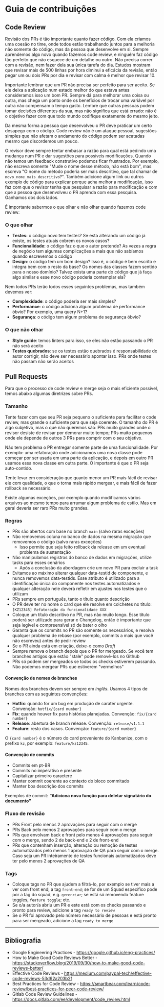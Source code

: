 # Guia de contribuições


## Code Review

Revisão dos PRs é tão importante quanto fazer código. Com ela criamos uma coesão no time, onde todos estão trabalhando juntos para a melhoria não somente do código, mas da pessoa que desenvolve em si. Sempre aprendemos algo novo quando fazemos code review, e ninguém faz código tão perfeito que não esquece de um detalhe ou outro. Não precisa correr com a revisão, nem fazer dela sua única tarefa do dia. Estudos mostram que revisar mais de 500 linhas por hora diminui a eficácia da revisão, então pegar um ou dois PRs por dia e revisar com calma é melhor que revisar 10.

Importante lembrar que um PR não precisa ser perfeito para ser aceito. Se ele deixa a aplicação num estado melhor do que estava antes consideramos isso um bom PR. Sempre dá para melhorar uma coisa ou outra, mas chega um ponto onde os benefícios de trocar uma variável por outra não compensam o tempo gasto. Lembre que outras pessoas podem tomar decisões diferentes da sua, mas não significa que está errado: não é o objetivo fazer com que todo mundo codifique exatamente do mesmo jeito.

Da mesma forma a pessoa que desenvolveu o PR deve praticar um certo desapego com o código. Code review não é um ataque pessoal, sugestões simples que não afetam o andamento do código podem ser acatadas mesmo que discordemos um pouco.

O revisor deve sempre tentar embasar a razão para qual está pedindo uma mudança num PR e dar sugestões para possíveis modificações. Quando não temos um feedback construtivo podemos ficar frustrados. Por exemplo, não escreva somente "Mude o nome desse método, não está bom", mas escreva "O nome do método poderia ser mais descritivo, que tal chamar de `novo_nome_mais_descritivo`?". Também adicione algum link ou outros exemplo de código para explicar porque acha melhor a modificação, isso faz com que o revisor tenha que pesquisar a razão para modificação e com que a pessoa que desenvolveu o PR aprenda com essa pesquisa. Ganhamos dos dois lados.

É importante sabermos o que olhar e não olhar quando fazemos code review:

### O que olhar

* **Testes**: o código novo tem testes? Se está alterando um código já existe, os testes atuais cobrem os novos casos?
* **Funcionalidade**: o código faz o que o autor pretende? As vezes a regra de negócio tem algumas complicações a mais que não sabíamos quando escrevemos o código
* **Design**: o código tem um bom design? Isso é, o código é bem escrito e integra bem com o resto da base? Os nomes das classes fazem sentido para o nosso domínio? Talvez exista uma parte do código que já faça algo similar e esse novo código poderia contemplar ela?

Nem todos PRs terão todos esses seguintes problemas, mas também devemos ver:

* **Complexidade**: o código poderia ser mais simples?
* **Performance**: o código adiciona algum problema de performance óbvio? Por exemplo, uma query N+1?
* **Segurança**: o código tem algum problema de segurança óbvio?

### O que **não** olhar

* **Style guide**: temos linters para isso, se eles não estão passando o PR não será aceito
* **Testes quebrados**: se os testes estão quebrados é responsabilidade do autor corrigir, não deve ser necessário apontar isso. PRs onde testes não passam não serão aceitos

## Pull Requests

Para que o processo de code review e merge seja o mais eficiente possível, temos abaixo algumas diretrizes sobre PRs.

### Tamanho

Tente fazer com que seu PR seja pequeno o suficiente para facilitar o code review, mas grande o suficiente para que seja coerente. O tamanho do PR é algo subjetivo, mas o que não queremos são: PRs muito grandes onde o revisor desiste de revisar por demorar muito tempo; PRs muito pequenos onde ele depende de outros 3 PRs para comprir com o seu objetivo.

Não tem problema o PR entregar somente parte de uma funcionalidade. Por exemplo: uma refatoração onde adicionamos uma nova classe pode começar por ser usada em uma parte da aplicação, e depois em outro PR usamos essa nova classe em outra parte. O importante é que o PR seja auto-contido.

Tente levar em consideração que quanto menor um PR mais fácil de revisar ele com qualidade, o que o torna mais rápido mergear, e mais fácil de fazer rollback se necessário.

Existe algumas exceções, por exemplo quando modificamos vários arquivos ao mesmo tempo para arrumar algum problema de estilo. Mas em geral deveria ser raro PRs muito grandes.

### Regras

* PRs são abertos com base no branch `main` (salvo raras exceções)
* Não removemos coluna no banco de dados na mesma migração que removemos o código (salvo raras exceções)
  * Isso permite que seja feito rollback da release em um eventual problema de sustentação
* Não manipulamos registros do banco de dados em migrações, utilize tasks para esses cenários
  * Após a conclusão da abordagem crie um novo PR para excluir a task
* Evitamos ao máximo alterar qualquer data-testid de componente, e nunca removemos data-testids. Esse atributo é utilizado para a identificação única do componente nos testes automatizados e qualquer alteração nele deverá refletir em ajustes nos testes que o utilizam 
* PRs sempre em português, tanto o título quanto descrição
* O PR deve ter no nome o card que ele resolve em colchetes no título: `[KZ12345] Refatoração da funcionalidade XXX`
* Coloque um título descritivo no PR, mas não muito longo. Esse título poderá ser utilizado para gerar o Changelog, então é importante que seja legível e compreensível só de bater o olho
* Garanta que os commits no PR são somente os necessários, e resolva qualquer problema de rebase (por exemplo, commits a mais que você não escreveu) antes de pedir review
* Se o PR ainda está em criação, deixe-o como *Draft*
* Sempre remova o branch depois que o PR for mergeado. Se você tem branches antigos que estão "stale" pode removê-los no Github
* PRs só podem ser mergeados se todos os checks estiverem passando. Não podemos mergear PRs que estiverem "vermelhos"

#### Convenção de nomes de branches

Nomes dos branches devem ser sempre em *inglês*. Usamos 4 tipos de branches com as seguintes convenções:

* **Hotfix**: quando for um bug em produção de caratér urgente. Convenção: `hotfix/{card number}`
* **Fix**: quando houver fix para histórias planejadas. Convenção: `fix/{card number}`
* **Release**: abertura de branch release. Convenção: `release/v1.1.1`
* **Feature**: resto dos casos. Convenção: `feature/{card number}`

O `{card number}` é o número do card proveniente do Kanbanize, com o prefixo `kz`, por exemplo: `feature/kz12345`.

#### Convenção de commits

- Commits em pt-BR
- Commits no imperativo e presente
- Capitalizar primeiro caractere
- Manter commit coerente ao contexto do bloco commitado
- Manter boa descrição dos commits

Exemplos de commit:
**"Adiciona nova função para deletar signatário do documento"**

### Fluxo de revisão

- PRs Front pelo menos 2 aprovações para seguir com o merge
- PRs Back pelo menos 2 aprovações para seguir com o merge
- PRs que envolvam back e front pelo menos 4 aprovações para seguir com o merge, sendo 2 de back-end e 2 de front-end
- PRs que contenham inserção, alteração ou remoção de testes automatizados pelo menos 1 aprovação de QA para seguir com o merge. Caso seja um PR inteiramente de testes funcionais automatizados deve ter pelo menos 2 aprovações de QA

### Tags

* Coloque tags no PR que ajudem a filtrá-lo, por exemplo se tiver mais a ver com front end, a tag `front-end`; se for de um Squad específico pode por a tag do squad, e.g. `gerenciar`; se está só removendo feature toggles, `feature toggle`; etc.
* Se o/a autor/a abriu um PR e este está com os checks passando e pronto para review, adicione a tag `ready to review`
* Se o PR foi aprovado pelo número necessário de pessoas e está pronto para ser mergeado, adicione a tag `ready to merge`


----
## Bibliografia

* Google Engineering Practices - https://google.github.io/eng-practices/
* How to Make Good Code Reviews Better - https://stackoverflow.blog/2019/09/30/how-to-make-good-code-reviews-better/
* Effective Code Reviews - https://medium.com/paypal-tech/effective-code-reviews-53d62a203b2f
* Best Practices for Code Review - https://smartbear.com/learn/code-review/best-practices-for-peer-code-review/
* Gitlab Code Review Guidelines - https://docs.gitlab.com/ee/development/code_review.html
